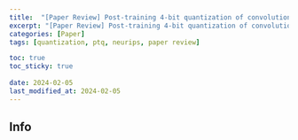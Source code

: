 ```yaml
---
title:  "[Paper Review] Post-training 4-bit quantization of convolution networks for rapid-deployment"
excerpt: "[Paper Review] Post-training 4-bit quantization of convolution networks for rapid-deployment"
categories: [Paper]
tags: [quantization, ptq, neurips, paper review]

toc: true
toc_sticky: true
 
date: 2024-02-05
last_modified_at: 2024-02-05 
---
```


## Info

